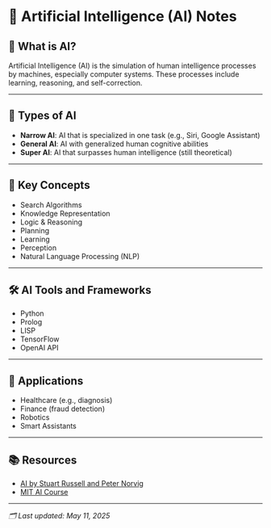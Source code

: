 # 🧠 Artificial Intelligence (AI) Notes

## 📌 What is AI?
Artificial Intelligence (AI) is the simulation of human intelligence processes by machines, especially computer systems. These processes include learning, reasoning, and self-correction.

---

## 🧩 Types of AI
- **Narrow AI**: AI that is specialized in one task (e.g., Siri, Google Assistant)
- **General AI**: AI with generalized human cognitive abilities
- **Super AI**: AI that surpasses human intelligence (still theoretical)

---

## 🧠 Key Concepts
- Search Algorithms
- Knowledge Representation
- Logic & Reasoning
- Planning
- Learning
- Perception
- Natural Language Processing (NLP)

---

## 🛠️ AI Tools and Frameworks
- Python
- Prolog
- LISP
- TensorFlow
- OpenAI API

---

## 📝 Applications
- Healthcare (e.g., diagnosis)
- Finance (fraud detection)
- Robotics
- Smart Assistants

---

## 📚 Resources
- [AI by Stuart Russell and Peter Norvig](http://aima.cs.berkeley.edu/)
- [MIT AI Course](https://ocw.mit.edu/courses/electrical-engineering-and-computer-science/6-034-artificial-intelligence-fall-2010/)

---

*🗂️ Last updated: May 11, 2025*
